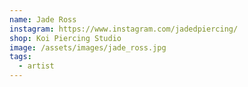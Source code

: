```yaml
---
name: Jade Ross
instagram: https://www.instagram.com/jadedpiercing/
shop: Koi Piercing Studio
image: /assets/images/jade_ross.jpg
tags:
  - artist
---
```

